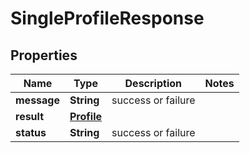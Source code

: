 
# SingleProfileResponse

## Properties
Name | Type | Description | Notes
------------ | ------------- | ------------- | -------------
**message** | **String** | success or failure | 
**result** | [**Profile**](Profile.md) |  | 
**status** | **String** | success or failure | 



